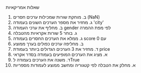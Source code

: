 שאלות אמריקאיות
1. ב. מוחקת שורות שמכילות ערכים חסרים (NaN)
2. ג. מחזיר את מספר הערכים השונים בעמודה 'city'
3. ב. מחליף את ערכי העמודה gender לפי מפת ההמרה
4. ג. בוחר 5 שורות אקראיות מהטבלה
5. ג. ממלא את הערכים החסרים בעמודה score עם 0
6. ב. מחליפה ערכים כפולים בערך ממוצע
7. ד. מחזיר את 3 הערכים הגדולים ביותר בעמודת price
8. א. מציג את הערכים המופיעים בעמודה בסדר אקראי
9. ד. משנה את הערכים בעמודה לTrue
10. א. מחלק את הטבלה לפי קטגוריה ומחשב ממוצע לעמודות מספריות
